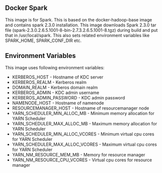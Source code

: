 ## Docker Spark
This image is for Spark. This is based on the docker-hadoop-base image and contains spark 2.3.0 installation. This image downloads Spark 2.3.0 tar file (spark-2.3.0.2.6.5.1001-8-bin-2.7.3.2.6.5.1001-8.tgz) during build and put that in /usr/local/spark. This also sets related environment variables like SPARK_HOME, SPARK_CONF_DIR etc.

## Environment Variables
This image uses following environment variables:
* KERBEROS_HOST - Hostname of KDC server
* KERBEROS_REALM - Kerberos realm
* DOMAIN_REALM - Kerberos domain realm
* KERBEROS_ADMIN - KDC admin username
* KERBEROS_ADMIN_PASSWORD - KDC admin password
* NAMENODE_HOST - Hostname of namenode
* RESOURCEMANAGER_HOST - Hostname of resourcemanager node
* YARN_SCHEDULER_MIN_ALLOC_MB - Minimum memory allocation for YARN Scheduler
* YARN_SCHEDULER_MAX_ALLOC_MB - Maximum memory allocation for YARN Scheduler
* YARN_SCHEDULER_MIN_ALLOC_VCORES - Minimum virtual cpu cores for YARN Scheduler
* YARN_SCHEDULER_MAX_ALLOC_VCORES - Maximum virtual cpu cores for YARN Scheduler
* YARN_NM_RESOURCE_MEM_MB - Memory for resource manager
* YARN_NM_RESOURCE_CPU_VCORES - Virtual cpu cores for resource manager